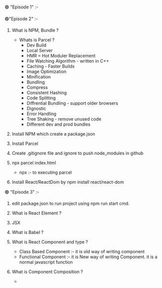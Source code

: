 🟢 "Episode 1" :-

🟢"Episode 2" :-

1. What is NPM, Bundle ?

   - Whats is Parcel ?
     - Dev Build
     - Local Server
     - HMR = Hot Moduler Replacement
     - File Watching Algorithm - written in C++
     - Caching - Faster Builds
     - Image Optimization
     - Minification
     - Bundling
     - Compress
     - Consistent Hashing
     - Code Splitting
     - Diffrential Bundling - support older browsers
     - Dignostic
     - Error Handling
     - Tree Shaking - remove unused code
     - Different dev and prod bundles

2. Install NPM which create a package.json
3. Install Parcel
4. Create .gitignore file and ignore to push node_modules in github
5. npx parcel index.html
   - npx :- to executing parcel
6. Install React/ReactDom by npm install react/react-dom

🟢 "Episode 3" :-

1. edit package.json to run project using npm run start cmd.

2. What is React Element ?
3. JSX
4. What is Babel ?
5. What is React Component and type ?
   - Class Based Component :- it is old way of writing component
   - Functional Component :- it is New way of writing Component. it is a normal javascript function
6. What is Component Composition ?
   - <Title /> using this we can done Component Composition. we can also call Function in JSX.

🟢 "Episode 4" :-

1. create a header component & style
2. Create a body component in App.js.
3. Create a RestaurantCard component in App.js
4. What is Props
   - Props are normal argument to a function.
5. What is ConfictDriven UI ? 1.16.00
6. create a styleList object using swiggy api
7. Giving some props in RestaurantCard
8. and make a Dynamical call RestaurantCard list using .map method in body component

🟢 "Episode 5" :-

1. Create src folder.
2. Create a Component folder.
3. Inside Component Folder we create Body.js, Header.js, Restaurant.js file
4. and also src folder create a utils folder and inside create constants.js, App.js
5. In constant file we export CDN_LINK.
6. What is Hooked?
   - A Normal Javascript utility Function.

🫵 Note.

- Whenever a state variable changes React will Re-render my Component

🟢 "Episode 6" :-

1. What is UseEffect ?
2. Fetch Data Swiggy API in Body Component
3. What is Conditional rendering
4. Create Login Logout button functionality in Header.
5. Create a Shimmer Component.
6. Implement a input Search text and Top Rated button functionality in Body.

🫵 Note :- Whenever state variable update, react triggers a reconciliation cycle(re-renders the component)

🟢 "Episode 7" :-

- Install react-router-dom.
- Create a About, Contact, Error page.
- Implement Routing page in App.js and Header.js
- Create RestaurantMenu.js component.
- Implement dynamic Route with Restaurant id.
- RestaurantMenu page fetching API and show the data.

🫵 Note :-

1.  When it is UseEffect is called ?

    - UseEffect will call after every render of that component.

2.  There are 2 types of Routing.

- Client Side Routing.
- Server Side Routing.

🟢 "Episode 8" :-

- Difference between is Class Based and Functional Component ?
- Create a user.js Functional component and UserClass.js which is Class Based Component.
- how do we use props in Class Based Component ?
- why do we always use Super(props)?
- we can use useState hook in Class Based Component.
- What is the Life Cycle of the Class Based Component
  - Constructor(){}
  - Render(){}
    🔖 ComponentDidMount(){} :- It is use for make an API CALL in Class Based Component.
- What is Mounting, Updating, Unmounting.
  🔖 ComponentWillMount()

🫵 Note:-

🔖 Never Update state varaible Directly.
🔖 Loading and Mounting meaning is same.
🔖- ComponentDidMount(){} :- It is use for make an API CALL in Class Based Component.
🔖 In Functional Component we use useEffect hook to make an API CALL. In react Quickly render it and then make API Call and fill the D ata.
🏷️ Project.wojtekmaj.pl this is the React life cycle diagram website.
